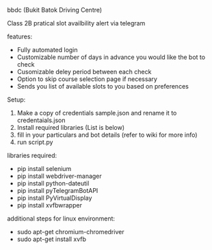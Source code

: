 bbdc (Bukit Batok Driving Centre)

Class 2B pratical slot availbility alert via telegram

features:
- Fully automated login
- Customizable number of days in advance you would like the bot to check
- Cusomizable deley period between each check
- Option to skip course selection page if necessary
- Sends you list of available slots to you based on preferences

Setup:
1) Make a copy of credentials sample.json and rename it to credentaials.json
2) Install required libraries (List is below)
3) fill in your particulars and bot details (refer to wiki for more info)
4) run script.py

libraries required:
- pip install selenium
- pip install webdriver-manager
- pip install python-dateutil
- pip install pyTelegramBotAPI
- pip install PyVirtualDisplay
- pip install xvfbwrapper

additional steps for linux environment:
- sudo apt-get chromium-chromedriver
- sudo apt-get install xvfb
